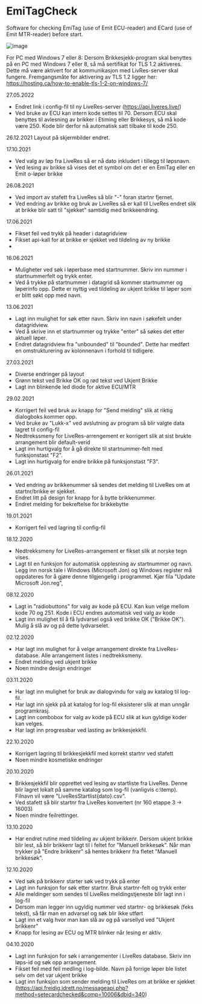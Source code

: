 # EmiTagCheck
Software for checking EmiTag (use of Emit ECU-reader) and ECard (use of Emit MTR-reader) before start.

![image](https://user-images.githubusercontent.com/59508210/122427162-2bfadb00-cf91-11eb-9517-702f5acb6b13.png)

For PC med Windows 7 eller 8:
Dersom Brikkesjekk-program skal benyttes på en PC med Windows 7 eller 8, så må sertifikat for TLS 1.2 aktiveres. Dette må være aktivert for at kommunikasjon med LivRes-server skal fungere. Fremgangsmåte for aktivering av TLS 1.2 ligger her: https://hosting.ca/how-to-enable-tls-1-2-on-windows-7/

27.05.2022
- Endret link i config-fil til ny LiveRes-server (https://api.liveres.live/)
- Ved bruke av ECU kan intern kode settes til 70. Dersom ECU skal benyttes til avlesning av brikker i Etiming eller Brikkesys, så må kode være 250. Kode blir derfor nå automatisk satt tilbake til kode 250.

26.12.2021
Layout på skjermbilder endret.

17.10.2021
- Ved valg av løp fra LiveRes så er nå dato inkludert i tillegg til løpsnavn.
- Ved lesing av brikke så vises det et symbol om det er en EmiTag eller en Emit o-løper brikke

26.08.2021
- Ved import av stafett fra LiveRes så blir "-" foran startnr fjernet.
- Ved endring av brikke og bruk av LiveRes så er kall til LiveRes endret slik at brikke blir satt til "sjekket" samtidig med brikkeendring.

17.06.2021
- Fikset feil ved trykk på header i datagridview
- Fikset api-kall for at brikke er sjekket ved tildeling av ny brikke
- 
16.06.2021
- Muligheter ved søk i løperbase med startnummer. Skriv inn nummer i startnummerfelt og trykk enter.
- Ved å trykke på startnummer i datagrid så kommer startnummer og løperinfo opp. Dette er nyttig ved tildeling av ukjent brikke til løper som er blitt søkt opp med navn.

13.06.2021
- Lagt inn mulighet for søk etter navn. Skriv inn navn i søkefelt under datagridview.
- Ved å skrive inn et startnummer og trykke "enter" så søkes det etter aktuell løper.
- Endret datagridview fra "unbounded" til "bounded". Dette har medført en omstrukturering av kolonnenavn i forhold til tidligere.

27.03.2021
- Diverse endringer på layout
- Grønn tekst ved Brikke OK og rød tekst ved Ukjent Brikke
- Lagt inn blinkende led diode for aktive ECU/MTR

29.02.2021
- Korrigert feil ved bruk av knapp for "Send melding" slik at riktig dialogboks kommer opp.
- Ved bruke av "Lukk-x" ved avslutning av program så blir valgte data lagret til config-fil
- Nedtrekssmeny for LiveRes-arrengement er korrigert slik at sist brukte arrangement blir default-verid
- Lagt inn hurtigvalg for å gå direkte til startnummer-felt med funksjonstast "F2".
- Lagt inn hurtigvalg for endre brikke på funksjonstast "F3".

26.01.2021
- Ved endring av brikkenummer så sendes det melding til LiveRes om at startnr/brikke er sjekket.
- Endret litt på design for knapp for å bytte brikkenummer.
- Endret melding for bekreftelse for brikkebytte

19.01.2021
- Korrigert feil ved lagring til config-fil

18.12.2020
- Nedtrekksmeny for LiveRes-arrangement er fikset slik at norske tegn vises.
- Lagt til en funksjon for automatisk opplesning av startnummer og navn. Legg inn norsk tale i Windows (Microsoft Jon) og Windows register må oppdateres for å gjøre denne tilgjengelig i programmet. Kjør fila "Update Microsoft Jon.reg",

08.12.2020
- Lagt in "radiobuttons" for valg av kode på ECU. Kan kun velge mellom kode 70 og 251. Kode i ECU endres automatisk ved valg av kode
- Lagt inn mulighet til å få lydvarsel også ved brikke OK ("Brikke OK"). Mulig å slå av og på dette lydvarselet.

02.12.2020
- Har lagt inn mulighet for å velge arrangement direkte fra LiveRes-database. Alle arrangement listes i nedtrekksmeny.
- Endret melding ved ukjent brikke
- Noen mindre design endringer

03.11.2020
- Har lagt inn mulighet for bruk av dialogvindu for valg av katalog til log-fil.
- Har lagt inn sjekk på at katalog for log-fil eksisterer slik at man unngår programkrasj.
- Lagt inn combobox for valg av kode på ECU slik at kun gyldige koder kan velges.
- Har lagt inn progressbar ved lasting av brikkesjekkfil.

22.10.2020
- Korrigert lagring til brikkesjekkfil med korrekt startnr ved stafett
- Noen mindre kosmetiske endringer

20.10.2020
- Brikkesjekkfil blir opprettet ved lesing av startliste fra LiveRes. Denne blir lagret lokalt på samme katalog som log-fil (vanligvis c:\temp\). Filnavn vil være "LiveResStartlist{dato}.csv".
- Ved stafett så blir startnr fra LiveRes konvertert (nr 160 etappe 3 -> 16003)
- Noen mindre feilrettinger.

13.10.2020
- Har endret rutine med tildeling av ukjent brikkenr. Dersom ukjent brikke blir lest, så blir brikkenr lagt til i feltet for "Manuell brikkesøk". Når man trykker på "Endre brikkenr" så hentes brikkenr fra fletet "Manuell brikkesøk". 

12.10.2020
- Ved søk på brikkenr starter søk ved trykk på enter
- Lagt inn funksjon for søk etter startnr. Bruk startnr-felt og trykk enter
- Alle meldinger som sendes til LiveRes meldingstjeneste blir lagt inn i log-fil
- Dersom man legger inn ugyldig nummer ved startnr- og brikkesøk (feks tekst), så får man en advarsel og søk blir ikke utført
- Lagt inn et valg hvor man kan slå av og på varsellyd ved "Ukjent brikkenr"
- Knapp for lesing av ECU og MTR blinker når lesing er aktiv.

04.10.2020
- Lagt inn funksjon for søk i arrangementer i LiveRes database. Skriv inn løps-id og søk opp arrangement.
- Fikset feil med feil medling i log-bilde. Navn på forrige løper ble listet selv om det var ukjent brikke
- Lagt inn funksjon som sender melding til LiveRes om at brikke er sjekket (https://api.freidig.idrett.no/messageapi.php?method=setecardchecked&comp=10006&dbid=340)
